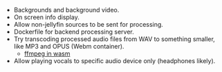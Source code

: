 * Backgrounds and background video.
* On screen info display.
* Allow non-jellyfin sources to be sent for processing.
* Dockerfile for backend processing server.
* Try transcoding processed audio files from WAV to something smaller, like MP3 and OPUS (Webm container).
  * [ffmpeg in wasm](https://ffmpegwasm.netlify.app/)
* Allow playing vocals to specific audio device only (headphones likely).